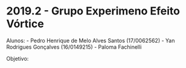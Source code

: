 # 2019.2 - Grupo Experimeno Efeito Vórtice

Alunos: - Pedro Henrique de Melo Alves Santos (17/0062562)
        - Yan Rodrigues Gonçalves (16/0149215)
        - Paloma Fachinelli
        
Objetivo:
